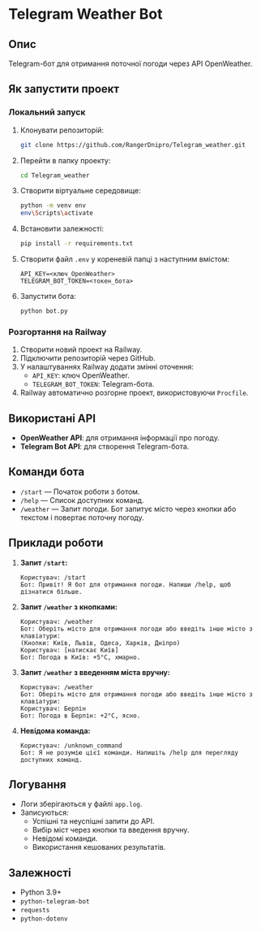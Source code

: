 # Telegram Weather Bot

## Опис
Telegram-бот для отримання поточної погоди через API OpenWeather.

## Як запустити проект

### Локальний запуск
1. Клонувати репозиторій:
   ```bash
   git clone https://github.com/RangerDnipro/Telegram_weather.git
   ```
2. Перейти в папку проекту:
   ```bash
   cd Telegram_weather
   ```
3. Створити віртуальне середовище:
   ```bash
   python -m venv env
   env\Scripts\activate
   ```
4. Встановити залежності:
   ```bash
   pip install -r requirements.txt
   ```
5. Створити файл `.env` у кореневій папці з наступним вмістом:
   ```plaintext
   API_KEY=<ключ_OpenWeather>
   TELEGRAM_BOT_TOKEN=<токен_бота>
   ```
6. Запустити бота:
   ```bash
   python bot.py
   ```

### Розгортання на Railway
1. Створити новий проект на Railway.
2. Підключити репозиторій через GitHub.
3. У налаштуваннях Railway додати змінні оточення:
   - `API_KEY`: ключ OpenWeather.
   - `TELEGRAM_BOT_TOKEN`: Telegram-бота.
4. Railway автоматично розгорне проект, використовуючи `Procfile`.

## Використані API
- **OpenWeather API**: для отримання інформації про погоду.
- **Telegram Bot API**: для створення Telegram-бота.

## Команди бота
- `/start` — Початок роботи з ботом.
- `/help` — Список доступних команд.
- `/weather` — Запит погоди. Бот запитує місто через кнопки або текстом і повертає поточну погоду.

## Приклади роботи
1. **Запит `/start`:**
   ```
   Користувач: /start
   Бот: Привіт! Я бот для отримання погоди. Напиши /help, щоб дізнатися більше.
   ```

2. **Запит `/weather` з кнопками:**
   ```
   Користувач: /weather
   Бот: Оберіть місто для отримання погоди або введіть інше місто з клавіатури:
   (Кнопки: Київ, Львів, Одеса, Харків, Дніпро)
   Користувач: [натискає Київ]
   Бот: Погода в Київ: +5°C, хмарно.
   ```

3. **Запит `/weather` з введенням міста вручну:**
   ```
   Користувач: /weather
   Бот: Оберіть місто для отримання погоди або введіть інше місто з клавіатури:
   Користувач: Берлін
   Бот: Погода в Берлін: +2°C, ясно.
   ```

4. **Невідома команда:**
   ```
   Користувач: /unknown_command
   Бот: Я не розумію цієї команди. Напишіть /help для перегляду доступних команд.
   ```

## Логування
- Логи зберігаються у файлі `app.log`.
- Записуються:
  - Успішні та неуспішні запити до API.
  - Вибір міст через кнопки та введення вручну.
  - Невідомі команди.
  - Використання кешованих результатів.

## Залежності
- Python 3.9+
- `python-telegram-bot`
- `requests`
- `python-dotenv`

